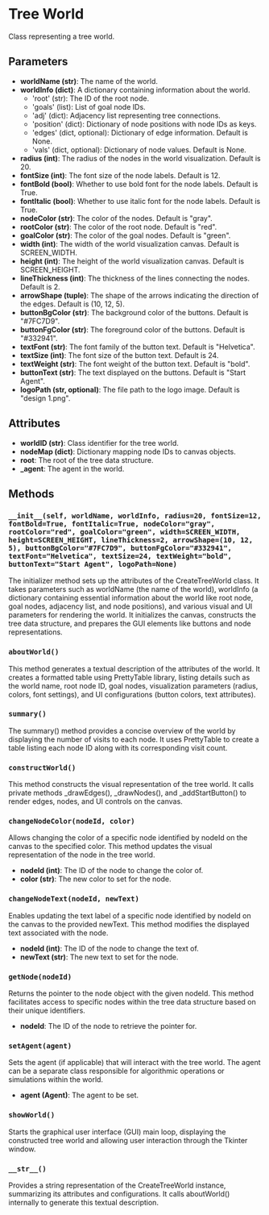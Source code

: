 # Tree World

Class representing a tree world.

## Parameters

- **worldName (str)**: The name of the world.
- **worldInfo (dict)**: A dictionary containing information about the world.
  - 'root' (str): The ID of the root node.
  - 'goals' (list): List of goal node IDs.
  - 'adj' (dict): Adjacency list representing tree connections.
  - 'position' (dict): Dictionary of node positions with node IDs as keys.
  - 'edges' (dict, optional): Dictionary of edge information. Default is None.
  - 'vals' (dict, optional): Dictionary of node values. Default is None.
- **radius (int)**: The radius of the nodes in the world visualization. Default is 20.
- **fontSize (int)**: The font size of the node labels. Default is 12.
- **fontBold (bool)**: Whether to use bold font for the node labels. Default is True.
- **fontItalic (bool)**: Whether to use italic font for the node labels. Default is True.
- **nodeColor (str)**: The color of the nodes. Default is "gray".
- **rootColor (str)**: The color of the root node. Default is "red".
- **goalColor (str)**: The color of the goal nodes. Default is "green".
- **width (int)**: The width of the world visualization canvas. Default is SCREEN_WIDTH.
- **height (int)**: The height of the world visualization canvas. Default is SCREEN_HEIGHT.
- **lineThickness (int)**: The thickness of the lines connecting the nodes. Default is 2.
- **arrowShape (tuple)**: The shape of the arrows indicating the direction of the edges. Default is (10, 12, 5).
- **buttonBgColor (str)**: The background color of the buttons. Default is "#7FC7D9".
- **buttonFgColor (str)**: The foreground color of the buttons. Default is "#332941".
- **textFont (str)**: The font family of the button text. Default is "Helvetica".
- **textSize (int)**: The font size of the button text. Default is 24.
- **textWeight (str)**: The font weight of the button text. Default is "bold".
- **buttonText (str)**: The text displayed on the buttons. Default is "Start Agent".
- **logoPath (str, optional)**: The file path to the logo image. Default is "design 1.png".

## Attributes

- **worldID (str)**: Class identifier for the tree world.
- **nodeMap (dict)**: Dictionary mapping node IDs to canvas objects.
- **root**: The root of the tree data structure.
- **_agent**: The agent in the world.

## Methods

### `__init__(self, worldName, worldInfo, radius=20, fontSize=12, fontBold=True, fontItalic=True, nodeColor="gray", rootColor="red", goalColor="green", width=SCREEN_WIDTH, height=SCREEN_HEIGHT, lineThickness=2, arrowShape=(10, 12, 5), buttonBgColor="#7FC7D9", buttonFgColor="#332941", textFont="Helvetica", textSize=24, textWeight="bold", buttonText="Start Agent", logoPath=None)`

The initializer method sets up the attributes of the CreateTreeWorld class. It takes parameters such as worldName (the name of the world), worldInfo (a dictionary containing essential information about the world like root node, goal nodes, adjacency list, and node positions), and various visual and UI parameters for rendering the world. It initializes the canvas, constructs the tree data structure, and prepares the GUI elements like buttons and node representations.

### `aboutWorld()`

This method generates a textual description of the attributes of the world. It creates a formatted table using PrettyTable library, listing details such as the world name, root node ID, goal nodes, visualization parameters (radius, colors, font settings), and UI configurations (button colors, text attributes).

### `summary()`

The summary() method provides a concise overview of the world by displaying the number of visits to each node. It uses PrettyTable to create a table listing each node ID along with its corresponding visit count.

### `constructWorld()`
 
This method constructs the visual representation of the tree world. It calls private methods _drawEdges(), _drawNodes(), and _addStartButton() to render edges, nodes, and UI controls on the canvas.


### `changeNodeColor(nodeId, color)`

Allows changing the color of a specific node identified by nodeId on the canvas to the specified color. This method updates the visual representation of the node in the tree world.

- **nodeId (int)**: The ID of the node to change the color of.
- **color (str)**: The new color to set for the node.

### `changeNodeText(nodeId, newText)`

Enables updating the text label of a specific node identified by nodeId on the canvas to the provided newText. This method modifies the displayed text associated with the node.

- **nodeId (int)**: The ID of the node to change the text of.
- **newText (str)**: The new text to set for the node.

### `getNode(nodeId)`

Returns the pointer to the node object with the given nodeId. This method facilitates access to specific nodes within the tree data structure based on their unique identifiers.

- **nodeId**: The ID of the node to retrieve the pointer for.

### `setAgent(agent)`

Sets the agent (if applicable) that will interact with the tree world. The agent can be a separate class responsible for algorithmic operations or simulations within the world.

- **agent (Agent)**: The agent to be set.

### `showWorld()`

Starts the graphical user interface (GUI) main loop, displaying the constructed tree world and allowing user interaction through the Tkinter window.

### `__str__()`

Provides a string representation of the CreateTreeWorld instance, summarizing its attributes and configurations. It calls aboutWorld() internally to generate this textual description.
